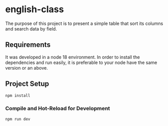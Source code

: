 # english-class

The purpose of this project is to present a simple table that sort its columns and search data by field.

## Requirements

It was developed in a node 18 environment. In order to install the dependencies and run easily, it is preferable to your node have the same version or an above.

## Project Setup

```sh
npm install
```

### Compile and Hot-Reload for Development

```sh
npm run dev
```
